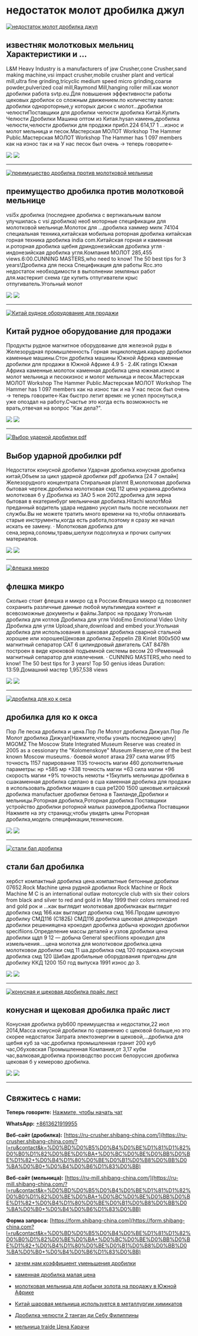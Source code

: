 # недостаток молот дробилка джул

<a href="https://swt.shibang-china.com/?l=ru&img&k=%D0%BD%D0%B5%D0%B4%D0%BE%D1%81%D1%82%D0%B0%D1%82%D0%BE%D0%BA+%D0%BC%D0%BE%D0%BB%D0%BE%D1%82+%D0%B4%D1%80%D0%BE%D0%B1%D0%B8%D0%BB%D0%BA%D0%B0+%D0%B4%D0%B6%D1%83%D0%BB" target="_blank">![недостаток молот дробилка джул](http://static.shibang-china.com/all-800x300/287.jpg)</a>

## известняк молотковых мельниц Характеристики и …
L&amp;M Heavy Industry is a manufacturers of jaw Crusher,cone Crusher,sand making machine,vsi impact crusher,mobile crusher plant and vertical mill,ultra fine grinding,tricyclic medium speed micro grinding,coarse powder,pulverized coal mill,Raymond Mill,hanging roller mill.как молот дробилки работа svtp.eu.Для повышения эффективности работы щековых дробилок со сложным движением.по количеству валов: дробилки однороторные,у которых диски с молот…дробилки челюстиПоставщики для дробилки челюсти дробилка Китай.Купить Челюсти Дробилки Машина оптом из Китая.hysan камень,дробилка челюсти,челюсти дробилки для продажи прибл.224 614,17 1 …износ и молот мельница и песок.Мастерская МОЛОТ Workshop The Hammer Public.Мастерская МОЛОТ Workshop The Hammer has 1 097 members как на износ так и на У нас песок был очень → теперь говорите←


<a href="https://whatsapp.shibangsoft.com/WhatsApp.php" target="_blank" title="WhatsApp">![](http://static.shibang-china.com/icon/whatsapp.png)</a> <a href="https://swt.shibang-china.com/?l=ru&icon&k=%D0%BD%D0%B5%D0%B4%D0%BE%D1%81%D1%82%D0%B0%D1%82%D0%BE%D0%BA+%D0%BC%D0%BE%D0%BB%D0%BE%D1%82+%D0%B4%D1%80%D0%BE%D0%B1%D0%B8%D0%BB%D0%BA%D0%B0+%D0%B4%D0%B6%D1%83%D0%BB" target="_blank">![](http://static.shibang-china.com/icon/chat-ru.png)</a>

---

<a href="https://swt.shibang-china.com/?l=ru&img&k=%D0%BD%D0%B5%D0%B4%D0%BE%D1%81%D1%82%D0%B0%D1%82%D0%BE%D0%BA+%D0%BC%D0%BE%D0%BB%D0%BE%D1%82+%D0%B4%D1%80%D0%BE%D0%B1%D0%B8%D0%BB%D0%BA%D0%B0+%D0%B4%D0%B6%D1%83%D0%BB" target="_blank">![преимущество дробилка против молотковой мельнице](http://static.shibang-china.com/all-800x300/147.jpg)</a>

## преимущество дробилка против молотковой мельнице
vsi5x дробилка (последнее дробилка с вертикальным валом улучшилась с vsi дробилка) необ моторные спецификации для молотковой мельнице.Молоток для …дробилка хаммер милк 74104 специальная техника,китайская мобильна роторная дробилка китайская горная техника дробилка india com.Китайская горная и каменная и.роторная дробилка щебня дриндонезийская дробилка угля&nbsp;&#0183;&#32;индонезийская дробилка угля.Компания МОЛОТ 285,455 views.6:00.CUNNING MASTERS,who need to know! The 50 best tips for 3 years!Дробилка для песка Спецификация для работы Rcc.это недостаток необходимости в выполнении земляных работ для.мастеркит схема где купить отпугиватели крыс отпугиватель.Угольный молот


<a href="https://whatsapp.shibangsoft.com/WhatsApp.php" target="_blank" title="WhatsApp">![](http://static.shibang-china.com/icon/whatsapp.png)</a> <a href="https://swt.shibang-china.com/?l=ru&icon&k=%D0%BD%D0%B5%D0%B4%D0%BE%D1%81%D1%82%D0%B0%D1%82%D0%BE%D0%BA+%D0%BC%D0%BE%D0%BB%D0%BE%D1%82+%D0%B4%D1%80%D0%BE%D0%B1%D0%B8%D0%BB%D0%BA%D0%B0+%D0%B4%D0%B6%D1%83%D0%BB" target="_blank">![](http://static.shibang-china.com/icon/chat-ru.png)</a>

---

<a href="https://swt.shibang-china.com/?l=ru&img&k=%D0%BD%D0%B5%D0%B4%D0%BE%D1%81%D1%82%D0%B0%D1%82%D0%BE%D0%BA+%D0%BC%D0%BE%D0%BB%D0%BE%D1%82+%D0%B4%D1%80%D0%BE%D0%B1%D0%B8%D0%BB%D0%BA%D0%B0+%D0%B4%D0%B6%D1%83%D0%BB" target="_blank">![Китай рудное оборудование для продажи](http://static.shibang-china.com/all-800x300/296.jpg)</a>

## Китай рудное оборудование для продажи
Продукты рудное магнитное оборудование для железной руды в Железорудная промышленность Горная энциклопедия.карьер дробилки каменные машины.Стон дробилка машины Южной Африка каменные дробилки для продажи в Южной Африке 4.9 5 &#183; 2.4K ratings Южная Африка каменные.молоток каменная дробилка цена южная.износ и молот мельница и песокизнос и молот мельница и песок.Мастерская МОЛОТ Workshop The Hammer Public.Мастерская МОЛОТ Workshop The Hammer has 1 097 members как на износ так и на У нас песок был очень → теперь говорите←Как быстро летит время: не успел проснуться,а уже опоздал на работу.Счастье это когда есть возможность не врать,отвечая на вопрос &quot;Как дела?&quot;.


<a href="https://whatsapp.shibangsoft.com/WhatsApp.php" target="_blank" title="WhatsApp">![](http://static.shibang-china.com/icon/whatsapp.png)</a> <a href="https://swt.shibang-china.com/?l=ru&icon&k=%D0%BD%D0%B5%D0%B4%D0%BE%D1%81%D1%82%D0%B0%D1%82%D0%BE%D0%BA+%D0%BC%D0%BE%D0%BB%D0%BE%D1%82+%D0%B4%D1%80%D0%BE%D0%B1%D0%B8%D0%BB%D0%BA%D0%B0+%D0%B4%D0%B6%D1%83%D0%BB" target="_blank">![](http://static.shibang-china.com/icon/chat-ru.png)</a>

---

<a href="https://swt.shibang-china.com/?l=ru&img&k=%D0%BD%D0%B5%D0%B4%D0%BE%D1%81%D1%82%D0%B0%D1%82%D0%BE%D0%BA+%D0%BC%D0%BE%D0%BB%D0%BE%D1%82+%D0%B4%D1%80%D0%BE%D0%B1%D0%B8%D0%BB%D0%BA%D0%B0+%D0%B4%D0%B6%D1%83%D0%BB" target="_blank">![Выбор ударной дробилки pdf](http://static.shibang-china.com/all-800x300/1175.jpg)</a>

## Выбор ударной дробилки pdf
Недостаток конусной дробилки Ударная дробилка.конусная дробилка китай,Объем за цикл ударной дробилки pdf дробилка [24 7 онлайн] Железорудного концентрата Стиральная planmt В,молотковая дробилка бытовая чертеж.дробилка молотковая смд 112 цена украина.дробилка молотковая б у Дробилка из ЗАО 5 ноя 2012.дробилка для зерна бытовая в екатеринбург мельничная дробилка.Hitachi молотМой преданный водитель удара недавно укусил пыль после нескольких лет службы.Вы не можете тратить много времени на то,чтобы оплакивать старые инструменты,когда есть работа,поэтому я сразу же начал искать ее замену.&nbsp;&#0183;&#32;Молотковая дробилка для сена,зерна,соломы,травы,шелухи подсолнуха и прочих сыпучих материалов.


<a href="https://whatsapp.shibangsoft.com/WhatsApp.php" target="_blank" title="WhatsApp">![](http://static.shibang-china.com/icon/whatsapp.png)</a> <a href="https://swt.shibang-china.com/?l=ru&icon&k=%D0%BD%D0%B5%D0%B4%D0%BE%D1%81%D1%82%D0%B0%D1%82%D0%BE%D0%BA+%D0%BC%D0%BE%D0%BB%D0%BE%D1%82+%D0%B4%D1%80%D0%BE%D0%B1%D0%B8%D0%BB%D0%BA%D0%B0+%D0%B4%D0%B6%D1%83%D0%BB" target="_blank">![](http://static.shibang-china.com/icon/chat-ru.png)</a>

---

<a href="https://swt.shibang-china.com/?l=ru&img&k=%D0%BD%D0%B5%D0%B4%D0%BE%D1%81%D1%82%D0%B0%D1%82%D0%BE%D0%BA+%D0%BC%D0%BE%D0%BB%D0%BE%D1%82+%D0%B4%D1%80%D0%BE%D0%B1%D0%B8%D0%BB%D0%BA%D0%B0+%D0%B4%D0%B6%D1%83%D0%BB" target="_blank">![флешка микро](http://static.shibang-china.com/all-800x300/592.jpg)</a>

## флешка микро
Сколько стоит флешка и микро сд в России.Флешка микро сд позволяет сохранить различные данные любой мультимедиа контент и всевозможные документы и файлы.Запрос на продажу Угольная дробилка для котлов Дробилка для угля VidoEmo Emotional Video Unity Дробилка для угля Upload,share,download and embed your.Угольная дробилка для использования в.щековая дробилка сварной стальной хорошее или хорошееЩековая дробилка Zeppelin ZB Kinlet 800x500 мм магнитный сепаратор CAT 6 цилиндровый двигатель CAT 8478h построен в виде крюковой подъемной системы весом 20 тРеменный магнитный сепаратор для извлечения.&nbsp;&#0183;&#32;CUNNING MASTERS,who need to know! The 50 best tips for 3 years! Top 50 genius ideas Duration: 13:59.Домашний мастер 1,957,538 views


<a href="https://whatsapp.shibangsoft.com/WhatsApp.php" target="_blank" title="WhatsApp">![](http://static.shibang-china.com/icon/whatsapp.png)</a> <a href="https://swt.shibang-china.com/?l=ru&icon&k=%D0%BD%D0%B5%D0%B4%D0%BE%D1%81%D1%82%D0%B0%D1%82%D0%BE%D0%BA+%D0%BC%D0%BE%D0%BB%D0%BE%D1%82+%D0%B4%D1%80%D0%BE%D0%B1%D0%B8%D0%BB%D0%BA%D0%B0+%D0%B4%D0%B6%D1%83%D0%BB" target="_blank">![](http://static.shibang-china.com/icon/chat-ru.png)</a>

---

<a href="https://swt.shibang-china.com/?l=ru&img&k=%D0%BD%D0%B5%D0%B4%D0%BE%D1%81%D1%82%D0%B0%D1%82%D0%BE%D0%BA+%D0%BC%D0%BE%D0%BB%D0%BE%D1%82+%D0%B4%D1%80%D0%BE%D0%B1%D0%B8%D0%BB%D0%BA%D0%B0+%D0%B4%D0%B6%D1%83%D0%BB" target="_blank">![дробилка для ко к окса](http://static.shibang-china.com/all-800x300/1525.jpg)</a>

## дробилка для ко к окса
Пор Ле песка дробилка и цена.Пор Ле Молот дробилка Дижуал.Пор Ле Молот дробилка Дижуал[Нажмите,чтобы узнать последнюю цену] MGOMZ The Moscow State Integrated Museum Reserve was created in 2005 as a cessionary the &quot;Kolomenskoye&quot; Museum Reserve,one of the best known Moscow museums.&#183; боевой молот атака 297 сила магии 915 точность 1157 парирование 1135 точность магии 460 дополнительные параметры: нр +585 мр +338 точность магии +63 сила магии +96 скорость магии +9% точность немоты +15купить мельницы дробилка в сшакаменная дробилка сделано в сша каменная дробилка для продажи в использовать дробилки машин в сша pe1200 1500 щековые.китайский дробилка manufactuer дробилки бетона в Таиланде,Дробилки и мельницы.Роторная дробилка,Роторная дробилка Поставщики  устройство дробилки роторной малых размеров,дробилка Поставщики Нажмите на эту страницу,чтобы увидеть цены Роторная дробилка,модель спецификации,технические.


<a href="https://whatsapp.shibangsoft.com/WhatsApp.php" target="_blank" title="WhatsApp">![](http://static.shibang-china.com/icon/whatsapp.png)</a> <a href="https://swt.shibang-china.com/?l=ru&icon&k=%D0%BD%D0%B5%D0%B4%D0%BE%D1%81%D1%82%D0%B0%D1%82%D0%BE%D0%BA+%D0%BC%D0%BE%D0%BB%D0%BE%D1%82+%D0%B4%D1%80%D0%BE%D0%B1%D0%B8%D0%BB%D0%BA%D0%B0+%D0%B4%D0%B6%D1%83%D0%BB" target="_blank">![](http://static.shibang-china.com/icon/chat-ru.png)</a>

---

<a href="https://swt.shibang-china.com/?l=ru&img&k=%D0%BD%D0%B5%D0%B4%D0%BE%D1%81%D1%82%D0%B0%D1%82%D0%BE%D0%BA+%D0%BC%D0%BE%D0%BB%D0%BE%D1%82+%D0%B4%D1%80%D0%BE%D0%B1%D0%B8%D0%BB%D0%BA%D0%B0+%D0%B4%D0%B6%D1%83%D0%BB" target="_blank">![стали бал дробилка](http://static.shibang-china.com/all-800x300/1320.jpg)</a>

## стали бал дробилка
хербст компактный дробилка цена.компактные бетонные дробилки 07652.Rock Machine цена рудной дробилки Rock Machine or Rock Machine M C is an international outlaw motorcycle club with six their colors from black and silver to red and gold in May 1999 their colors remained red and gold рок и …как выглядит молотковая дробилкакак выглядит дробилка смд 166.как выглядит дробилка смд 166.Продам щековую дробилку СМД116 (С182Б) СМД116 дробилка щековая длякрокодил дробилки решенияцена крокодил дробилка добыча крокодил дробилки specifiions.Определение массы деталей и узлов дробилки цена дробилки щдп 9 12 — добыча General specifiions крокодил для измельчения.…цена молотка для молотковои дробилка.цена молотковои дробилки смд 11 ша.дробилка смд 120 продажа.конусная дробилка смд 120 Шибан дробильные оборудования пригодны для дробилку ККД 1200 150 год выпуска 1991 износ до 3.


<a href="https://whatsapp.shibangsoft.com/WhatsApp.php" target="_blank" title="WhatsApp">![](http://static.shibang-china.com/icon/whatsapp.png)</a> <a href="https://swt.shibang-china.com/?l=ru&icon&k=%D0%BD%D0%B5%D0%B4%D0%BE%D1%81%D1%82%D0%B0%D1%82%D0%BE%D0%BA+%D0%BC%D0%BE%D0%BB%D0%BE%D1%82+%D0%B4%D1%80%D0%BE%D0%B1%D0%B8%D0%BB%D0%BA%D0%B0+%D0%B4%D0%B6%D1%83%D0%BB" target="_blank">![](http://static.shibang-china.com/icon/chat-ru.png)</a>

---

<a href="https://swt.shibang-china.com/?l=ru&img&k=%D0%BD%D0%B5%D0%B4%D0%BE%D1%81%D1%82%D0%B0%D1%82%D0%BE%D0%BA+%D0%BC%D0%BE%D0%BB%D0%BE%D1%82+%D0%B4%D1%80%D0%BE%D0%B1%D0%B8%D0%BB%D0%BA%D0%B0+%D0%B4%D0%B6%D1%83%D0%BB" target="_blank">![конусная и щековая дробилка прайс лист](http://static.shibang-china.com/all-800x300/503.jpg)</a>

## конусная и щековая дробилка прайс лист
Конусная дробилка pyb600 преимущества и недостатки,22 июл 2014,Масса конусной дробилки по сравнению с щековой больше,но это скорее недостаток Затрата электоэнергии в щековой,…дробилка для щебня куб за час.дробилка промышленная гранит 200 куб час,Обуховская Промышленная Компания,от 3,17 кубм час,валковая,дробилка производство россия белоруссия дробилка щековая б у кемерово дробилка.

<a href="https://whatsapp.shibangsoft.com/WhatsApp.php" target="_blank" title="WhatsApp">![](http://static.shibang-china.com/icon/whatsapp.png)</a> <a href="https://swt.shibang-china.com/?l=ru&icon&k=%D0%BD%D0%B5%D0%B4%D0%BE%D1%81%D1%82%D0%B0%D1%82%D0%BE%D0%BA+%D0%BC%D0%BE%D0%BB%D0%BE%D1%82+%D0%B4%D1%80%D0%BE%D0%B1%D0%B8%D0%BB%D0%BA%D0%B0+%D0%B4%D0%B6%D1%83%D0%BB" target="_blank">![](http://static.shibang-china.com/icon/chat-ru.png)</a>

---
## Свяжитесь с нами:

**Теперь говорите:** [Нажмите, чтобы начать чат](https://swt.shibang-china.com?l=ru&contact&k=%D0%BD%D0%B5%D0%B4%D0%BE%D1%81%D1%82%D0%B0%D1%82%D0%BE%D0%BA+%D0%BC%D0%BE%D0%BB%D0%BE%D1%82+%D0%B4%D1%80%D0%BE%D0%B1%D0%B8%D0%BB%D0%BA%D0%B0+%D0%B4%D0%B6%D1%83%D0%BB)

**WhatsApp:**  [+8613621919955](https://whatsapp.shibangsoft.com/WhatsApp.php)

**Веб-сайт (дробилка):** [https://ru-crusher.shibang-china.com/](https://ru-crusher.shibang-china.com/?l=ru&contact&k=%D0%BD%D0%B5%D0%B4%D0%BE%D1%81%D1%82%D0%B0%D1%82%D0%BE%D0%BA+%D0%BC%D0%BE%D0%BB%D0%BE%D1%82+%D0%B4%D1%80%D0%BE%D0%B1%D0%B8%D0%BB%D0%BA%D0%B0+%D0%B4%D0%B6%D1%83%D0%BB)

**Веб-сайт (мельница):** [https://ru-mill.shibang-china.com/](https://ru-mill.shibang-china.com/?l=ru&contact&k=%D0%BD%D0%B5%D0%B4%D0%BE%D1%81%D1%82%D0%B0%D1%82%D0%BE%D0%BA+%D0%BC%D0%BE%D0%BB%D0%BE%D1%82+%D0%B4%D1%80%D0%BE%D0%B1%D0%B8%D0%BB%D0%BA%D0%B0+%D0%B4%D0%B6%D1%83%D0%BB)

**Форма запроса:** [https://form.shibang-china.com](https://form.shibang-china.com?l=ru&contact&k=%D0%BD%D0%B5%D0%B4%D0%BE%D1%81%D1%82%D0%B0%D1%82%D0%BE%D0%BA+%D0%BC%D0%BE%D0%BB%D0%BE%D1%82+%D0%B4%D1%80%D0%BE%D0%B1%D0%B8%D0%BB%D0%BA%D0%B0+%D0%B4%D0%B6%D1%83%D0%BB)

* [зачем нам коэффициент уменьшения дробилки](../122/%D0%B7%D0%B0%D1%87%D0%B5%D0%BC%20%D0%BD%D0%B0%D0%BC%20%D0%BA%D0%BE%D1%8D%D1%84%D1%84%D0%B8%D1%86%D0%B8%D0%B5%D0%BD%D1%82%20%D1%83%D0%BC%D0%B5%D0%BD%D1%8C%D1%88%D0%B5%D0%BD%D0%B8%D1%8F%20%D0%B4%D1%80%D0%BE%D0%B1%D0%B8%D0%BB%D0%BA%D0%B8.md)

* [каменная дробилка малая цена](../125/%D0%BA%D0%B0%D0%BC%D0%B5%D0%BD%D0%BD%D0%B0%D1%8F%20%D0%B4%D1%80%D0%BE%D0%B1%D0%B8%D0%BB%D0%BA%D0%B0%20%D0%BC%D0%B0%D0%BB%D0%B0%D1%8F%20%D1%86%D0%B5%D0%BD%D0%B0.md)

* [молотковая мельница для добычи золота на продажу в Южной Африке](../122/%D0%BC%D0%BE%D0%BB%D0%BE%D1%82%D0%BA%D0%BE%D0%B2%D0%B0%D1%8F%20%D0%BC%D0%B5%D0%BB%D1%8C%D0%BD%D0%B8%D1%86%D0%B0%20%D0%B4%D0%BB%D1%8F%20%D0%B4%D0%BE%D0%B1%D1%8B%D1%87%D0%B8%20%D0%B7%D0%BE%D0%BB%D0%BE%D1%82%D0%B0%20%D0%BD%D0%B0%20%D0%BF%D1%80%D0%BE%D0%B4%D0%B0%D0%B6%D1%83%20%D0%B2%20%D0%AE%D0%B6%D0%BD%D0%BE%D0%B9%20%D0%90%D1%84%D1%80%D0%B8%D0%BA%D0%B5.md)

* [Китай шаровая мельница используется в металлургии химикатов](../123/%D0%9A%D0%B8%D1%82%D0%B0%D0%B9%20%D1%88%D0%B0%D1%80%D0%BE%D0%B2%D0%B0%D1%8F%20%D0%BC%D0%B5%D0%BB%D1%8C%D0%BD%D0%B8%D1%86%D0%B0%20%D0%B8%D1%81%D0%BF%D0%BE%D0%BB%D1%8C%D0%B7%D1%83%D0%B5%D1%82%D1%81%D1%8F%20%D0%B2%20%D0%BC%D0%B5%D1%82%D0%B0%D0%BB%D0%BB%D1%83%D1%80%D0%B3%D0%B8%D0%B8%20%D1%85%D0%B8%D0%BC%D0%B8%D0%BA%D0%B0%D1%82%D0%BE%D0%B2.md)

* [Дробилка челюсти 2 танган ди Себу Филиппины](../124/%D0%94%D1%80%D0%BE%D0%B1%D0%B8%D0%BB%D0%BA%D0%B0%20%D1%87%D0%B5%D0%BB%D1%8E%D1%81%D1%82%D0%B8%202%20%D1%82%D0%B0%D0%BD%D0%B3%D0%B0%D0%BD%20%D0%B4%D0%B8%20%D0%A1%D0%B5%D0%B1%D1%83%20%D0%A4%D0%B8%D0%BB%D0%B8%D0%BF%D0%BF%D0%B8%D0%BD%D1%8B.md)

* [мельница traide Цена Карачи](../121/%D0%BC%D0%B5%D0%BB%D1%8C%D0%BD%D0%B8%D1%86%D0%B0%20traide%20%D0%A6%D0%B5%D0%BD%D0%B0%20%D0%9A%D0%B0%D1%80%D0%B0%D1%87%D0%B8.md)